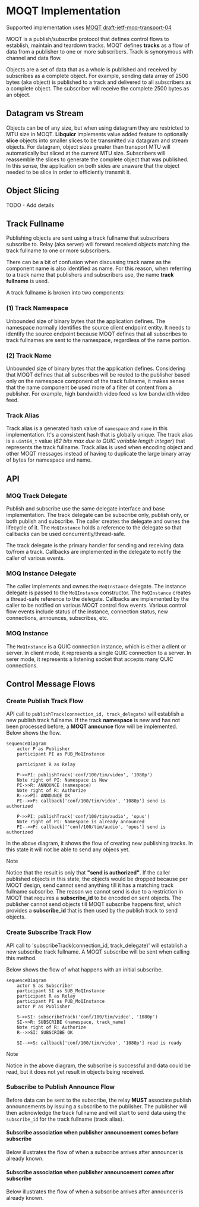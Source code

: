 MOQT Implementation
===================

Supported implementation uses [MOQT draft-ietf-moq-transport-04](https://datatracker.ietf.org/doc/html/draft-ietf-moq-transport-04)

MOQT is a publish/subscribe protocol that defines control flows to establish, maintain and teardown tracks. MOQT 
defines **tracks** as a flow of data from a publisher to one or more subscribers. Track is synonymous with channel and
data flow.  

Objects are a set of data that as a whole is published and received by subscribes as a complete object. For example,
sending data array of 2500 bytes (aka object) is published to a track and delivered to all subscribers as a complete
object. The subscriber will receive the complete 2500 bytes as an object. 

## Datagram vs Stream

Objects can be of any size, but when using datagram they are restricted to MTU size in MOQT. **Libquicr** implements
value added feature to optionally **slice** objects into smaller slices to be transmitted via datagram and stream objects. 
For datagram, object sizes greater than transport MTU will automatically but sliced at the current MTU size. Subscribers
will reassemble the slices to generate the complete object that was published. In this sense, the application on
both sides are unaware that the object needed to be slice in order to efficiently transmit it. 

## Object Slicing
TODO - Add details

## Track Fullname
Publishing objects are sent using a track fullname that subscribers subscribe to. Relay (aka server) will forward received
objects matching the track fullname to one or more subscribers. 

There can be a bit of confusion when discussing track name as the component name is also identified as name. For this reason,
when referring to a track name that publishers and subscribers use, the name **track fullname** is used.

A track fullname is broken into two components:

### (1) Track Namespace
Unbounded size of binary bytes that the application defines. The namespace normally identifies the source client
endpoint entity. It needs to identify the source endpoint because MOQT defines that all subscribes to track fullnames are
sent to the namespace, regardless of the name portion. 

### (2) Track Name
Unbounded size of binary bytes that the application defines. Considering that MOQT defines that all subscribes will
be routed to the publisher based only on the namespace component of the track fullname, it makes sense that the
name component be used more of a filter of content from a publisher.  For example, high bandwidth video feed vs
low bandwidth video feed. 

### Track Alias
Track alias is a generated hash value of `namespace` and `name` in this implementation. It's a consistent hash that
is globally unique.  The track alias is a `uint64_t` value (*62 bits max due to QUIC variable length integer*)
that represents the track fullname. Track alias is used when encoding object and other MOQT messages instead of
having to duplicate the large binary array of bytes for namespace and name.

## API
### MOQ Track Delegate
Publish and subscribe use the same delegate interface and base implementation. The track delegate can be subscribe only,
publish only, or both publish and subscribe. The caller creates the delegate and ownes the lifecycle of it. 
The `MoQInstance` holds a reference to the delegate so that callbacks can be used concurrently/thread-safe. 

The track delegate is the primary handler for sending and receiving data to/from a track. Callbacks are implemented
in the delegate to notify the caller of various events. 

### MOQ Instance Delegate

The caller implements and ownes the `MoQInstance` delegate. The instance delegate is passed to the `MoQInstance` 
constructor. The `MoQInstance` creates a thread-safe reference to the delegate. Callbacks are implemented by 
the caller to be notified on various MOQT control flow events. Various control flow events include status of the
instance, connection status, new connections, announces, subscribes, etc.

### MOQ Instance

The `MoQInstance` is a QUIC connection instance, which is either a client or server. In client mode, it represents
a single QUIC connection to a server. In serer mode, it represents a listening socket that accepts many QUIC connections.

## Control Message Flows

### Create Publish Track Flow

API call to `publishTrack(connection_id, track_delegate)` will establish a new publish track fullname. If the track
**namespace** is new and has not been processed before, a **MOQT announce** flow will be implemented. Below shows
the flow. 

```mermaid
sequenceDiagram
    actor P as Publisher
    participant PI as PUB_MoQInstance
    
    participant R as Relay
    
    P->>PI: publishTrack('conf/100/tim/video', '1080p')
    Note right of PI: Namespace is New
    PI->>R: ANNOUNCE (namespace)
    Note right of R: Authorize
    R-->>PI: ANNOUNCE OK
    PI-->>P: callback['conf/100/tim/video', '1080p'] send is authorized
    
    P->>PI: publishTrack('conf/100/tim/audio', 'opus')
    Note right of PI: Namespace is already announced
    PI-->>P: callback[''conf/100/tim/audio', 'opus'] send is authorized
```

In the above diagram, it shows the flow of creating new publishing tracks. In this state it will not be able to
send any objecs yet. 

>[!NOTE]
> Notice that the result is only
> that **"send is authorized"**. If the caller published objects in this state, the objects would be dropped
> because per MOQT design, send cannot send anything till it has a matching track fullname subscribe. The reason
> we cannot send is due to a restriction in MOQT that requires a **subscribe_id** to be encoded on sent objects. The
> publisher cannot send objects till MOQT subscribe happens first, which provides a **subscribe_id** that is then used
> by the publish track to send objects. 


### Create Subscribe Track Flow

API call to 'subscribeTrack(connection_id, track_delegate)' will establish a new subscribe track fullname. A MOQT
subscribe will be sent when calling this method. 

Below shows the flow of what happens with an initial subscribe. 


```mermaid
sequenceDiagram
    actor S as Subscriber
    participant SI as SUB_MoQInstance
    participant R as Relay
    participant PI as PUB_MoQInstance
    actor P as Publisher
    
    S->>SI: subscribeTrack('conf/100/tim/video', '1080p')
    SI->>R: SUBSCRIBE (namespace, track_name)
    Note right of R: Authorize
    R-->>SI: SUBSCRIBE OK
    
    SI-->>S: callback['conf/100/tim/video', '1080p'] read is ready
```

>[!NOTE]
> Notice in the above diagram, the subscribe is successful and data could be read, but it does not
> yet result in objects being received.  

### Subscribe to Publish Announce Flow

Before data can be sent to the subscribe, the relay **MUST** associate publish announcements by issuing a subscribe
to the publisher. The publisher will then acknowledge the track fullname and will start to send data using the
`subscribe_id` for the track fullname (track alias). 

#### Subscribe association when publisher announcement comes before subscribe
Below illustrates the flow of when a subscribe arrives after announcer is already known. 

#### Subscribe association when publisher announcement comes after subscribe
Below illustrates the flow of when a subscribe arrives after announcer is already known. 


